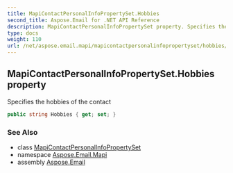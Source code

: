 ```yaml
---
title: MapiContactPersonalInfoPropertySet.Hobbies
second_title: Aspose.Email for .NET API Reference
description: MapiContactPersonalInfoPropertySet property. Specifies the hobbies of the contact
type: docs
weight: 110
url: /net/aspose.email.mapi/mapicontactpersonalinfopropertyset/hobbies/
---
```

## MapiContactPersonalInfoPropertySet.Hobbies property

Specifies the hobbies of the contact

```csharp
public string Hobbies { get; set; }
```

### See Also

* class [MapiContactPersonalInfoPropertySet](../)
* namespace [Aspose.Email.Mapi](../../mapicontactpersonalinfopropertyset/)
* assembly [Aspose.Email](../../../)


